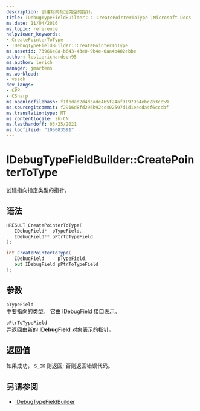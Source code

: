 ```yaml
---
description: 创建指向指定类型的指针。
title: IDebugTypeFieldBuilder：： CreatePointerToType |Microsoft Docs
ms.date: 11/04/2016
ms.topic: reference
helpviewer_keywords:
- CreatePointerToType
- IDebugTypeFieldBuilder::CreatePointerToType
ms.assetid: 73966e8a-b643-43e0-9b4e-0aa4b402ebbe
author: leslierichardson95
ms.author: lerich
manager: jmartens
ms.workload:
- vssdk
dev_langs:
- CPP
- CSharp
ms.openlocfilehash: f1fbdad2d4dcade465f24af91979b4ebc2b3cc59
ms.sourcegitcommit: f2916d8fd296b92cc402597d1d1eecda4f6cccbf
ms.translationtype: MT
ms.contentlocale: zh-CN
ms.lasthandoff: 03/25/2021
ms.locfileid: "105083591"
---
```

# <a name="idebugtypefieldbuildercreatepointertotype"></a>IDebugTypeFieldBuilder::CreatePointerToType
创建指向指定类型的指针。

## <a name="syntax"></a>语法

```cpp
HRESULT CreatePointerToType(
   IDebugField*  pTypeField,
   IDebugField** pPtrToTypeField
);
```

```csharp
int CreatePointerToType(
   IDebugField     pTypeField,
   out IDebugField pPtrToTypeField
);
```

## <a name="parameters"></a>参数
`pTypeField`\
中要指向的类型。 它由 [IDebugField](../../../extensibility/debugger/reference/idebugfield.md) 接口表示。

`pPtrToTypeField`\
弄返回由新的 **IDebugField** 对象表示的指针。

## <a name="return-value"></a>返回值
 如果成功， `S_OK` 则返回; 否则返回错误代码。

## <a name="see-also"></a>另请参阅
- [IDebugTypeFieldBuilder](../../../extensibility/debugger/reference/idebugtypefieldbuilder.md)
